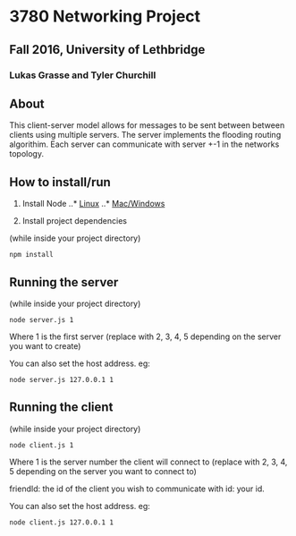 # 3780 Networking Project
## Fall 2016, University of Lethbridge
### Lukas Grasse and Tyler Churchill

## About

This client-server model allows for messages to be sent between between clients using multiple servers.
The server implements the flooding routing algorithim. Each server can communicate with server +-1 in the networks topology.


## How to install/run

1. Install Node
	..* [Linux](https://nodejs.org/en/download/package-manager/)
	..* [Mac/Windows](https://nodejs.org/en/download/)

2. Install project dependencies

(while inside your project directory)

```
npm install

```

## Running the server

(while inside your project directory)


```
node server.js 1

```

Where 1 is the first server (replace with 2, 3, 4, 5 depending on the server you want to create)

You can also set the host address. eg:

```
node server.js 127.0.0.1 1

```


## Running the client

(while inside your project directory)

```
node client.js 1

```

Where 1 is the server number the client will connect to (replace with 2, 3, 4, 5 depending on the server you want to connect to)

friendId: the id of the client you wish to communicate with
id: your id.

You can also set the host address. eg:

```
node client.js 127.0.0.1 1
```






